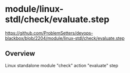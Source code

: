 # module/linux-stdl/check/evaluate.step

https://github.com/ProblemSetters/devops-blackbox/blob/2204/module/linux-stdl/check/evaluate.step

## Overview

Linux standalone module "check" action "evaluate" step


